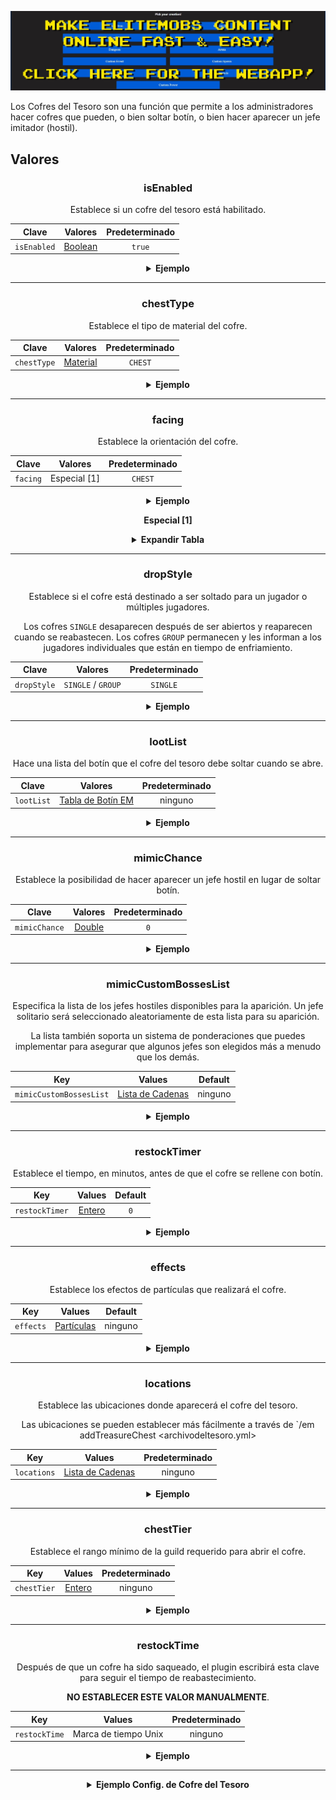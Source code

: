[![webapp_banner.jpg](../../../img/wiki/webapp_banner.jpg)](https://magmaguy.com/webapp/webapp.html)

Los Cofres del Tesoro son una función que permite a los administradores hacer cofres que pueden, o bien soltar botín, o bien hacer aparecer un jefe imitador (hostil).

<div align="center">

<div align="left">

## Valores

</div>

### isEnabled

Establece si un cofre del tesoro está habilitado.

| Clave      |       Valores        | Predeterminado |
|-----------|:-------------------:|:-------:|
| `isEnabled` | [Boolean](#boolean) | `true`  |

<details> 

<summary><b>Ejemplo</b></summary>

<div align="left">

```yml
isEnabled: true
```

</div>

</details>

***

### chestType

Establece el tipo de material del cofre.

| Clave      |        Valores         | Predeterminado |
|-----------|:---------------------:|:-------:|
| `chestType` | [Material](#material) | `CHEST` |

<details> 

<summary><b>Ejemplo</b></summary>

<div align="left">

```yml
chestType: CHEST
```
*Esto necesita ser un material válido de cofre como `CHEST` o `BARREL`*.

<div align="center">

![create_chest_material.jpg](../../../img/wiki/create_chest_material.jpg)

</div>

</div>

</details>

***

### facing

Establece la orientación del cofre.

| Clave      |   Valores    | Predeterminado |
|-----------|:-----------:|:-------:|
| `facing` | Especial [1] | `CHEST` |

<details> 

<summary><b>Ejemplo</b></summary>

<div align="left">

```yml
facing: CHEST
```
*Esto tiene que ser un material de cofre válido como `CHEST` o `BARREL`*.

</div>

</details>

**Especial [1]**

<details> 

<summary><b>Expandir Tabla</b></summary>

| Orientación  |
|---------|
| `NORTH` |
| `SOUTH` |
| `WEST`  |
| `EAST`  |

</details>

***

### dropStyle

Establece si el cofre está destinado a ser soltado para un jugador o múltiples jugadores.

Los cofres `SINGLE` desaparecen después de ser abiertos y reaparecen cuando se reabastecen. Los cofres `GROUP` permanecen y les informan a los jugadores individuales que están en tiempo de enfriamiento.

| Clave      |       Valores       | Predeterminado |
|-----------|:------------------:|:-------:|
| `dropStyle` | `SINGLE` / `GROUP` | `SINGLE` |

<details> 

<summary><b>Ejemplo</b></summary>

<div align="left">

```yml
dropStyle: SINGLE
```

</div>

</details>

***

### lootList

Hace una lista del botín que el cofre del tesoro debe soltar cuando se abre.

| Clave       |                        Valores                        | Predeterminado |
|-----------|:----------------------------------------------------:|:-------:|
| `lootList` | [Tabla de Botín EM]($idioma$/elitemobs/loot_tables.md) |  ninguno   |

<details> 

<summary><b>Ejemplo</b></summary>

<div align="left">

```yml
lootList:
- filename=elite_scrap_tiny.yml:chance=0.90
- magmaguys_toothpick.yml
```

</div>

</details>

***

### mimicChance

Establece la posibilidad de hacer aparecer un jefe hostil en lugar de soltar botín.

| Clave       |      Valores       | Predeterminado |
|-----------|:-----------------:|:-------:|
| `mimicChance` | [Double](#double) |   `0`   |

<details> 

<summary><b>Ejemplo</b></summary>

<div align="left">

```yml
mimicChance: 0.5
```

</div>

</details>

***

### mimicCustomBossesList

Especifica la lista de los jefes hostiles disponibles para la aparición. Un jefe solitario será seleccionado aleatoriamente de esta lista para su aparición.

La lista también soporta un sistema de ponderaciones que puedes implementar para asegurar que algunos jefes son elegidos más a menudo que los demás.

| Key       |      Values       | Default |
|-----------|:-----------------:|:-------:|
| `mimicCustomBossesList` | [Lista de Cadenas](#string_list) |  ninguno   |

<details> 

<summary><b>Ejemplo</b></summary>

<div align="left">

```yml
mimicCustomBossesList:
- my_cool_mimic_boss.yml
- weak_mimic_boss.yml
```
*Si deseas asignar ponderaciones a los jefes, la lista debería estar formateada de la siguiente manera:*

```yml
mimicCustomBossesList:
- my_cool_mimic_boss.yml:60
- weak_mimic_boss.yml:40
```

*En esta configuración, es más probable que `my_cool_mimic_boss.yml` sea elegido para la aparición que `weak_mimic_boss.yml`.*

</div>

</details>

***

### restockTimer

Establece el tiempo, en minutos, antes de que el cofre se rellene con botín.

| Key       |      Values       | Default |
|-----------|:-----------------:|:-------:|
| `restockTimer` | [Entero](#integer) |   `0`   |

<details> 

<summary><b>Ejemplo</b></summary>

<div align="left">

```yml
restockTimer: 30
```

</div>

</details>

***

### effects

Establece los efectos de partículas que realizará el cofre.

| Key       |      Values       | Default |
|-----------|:-----------------:|:-------:|
| `effects` | [Partículas](https://hub.spigotmc.org/javadocs/spigot/org/bukkit/Particle.html) |  ninguno   |

<details> 

<summary><b>Ejemplo</b></summary>

<div align="left">

```yml
effects:
- DRIP_LAVA
- SMOKE_NORMAL
```

<div align="center">

![create_chest_effects.jpg](../../../img/wiki/create_chest_effects.jpg)

</div>

</div>

</details>

***

### locations

Establece las ubicaciones donde aparecerá el cofre del tesoro.

Las ubicaciones se pueden establecer más fácilmente a través de `/em addTreasureChest <archivodeltesoro.yml>

| Key       |           Values            | Predeterminado |
|-----------|:---------------------------:|:-------:|
| `locations` | [Lista de Cadenas](#string_list) |  ninguno   |

<details> 

<summary><b>Ejemplo</b></summary>

<div align="left">

```yml
locations:
- my_world,10,50,10,0,0
- my_nether_world,12,58,12,0,0
```

</div>

</details>

***

### chestTier

Establece el rango mínimo de la guild requerido para abrir el cofre.

| Key       |           Values            | Predeterminado |
|-----------|:---------------------------:|:-------:|
| `chestTier` | [Entero](#integer) |  ninguno   |

<details> 

<summary><b>Ejemplo</b></summary>

<div align="left">

```yml
chestTier: 3
```

</div>

</details>

***

### restockTime

Después de que un cofre ha sido saqueado, el plugin escribirá esta clave para seguir el tiempo de reabastecimiento.

**NO ESTABLECER ESTE VALOR MANUALMENTE**.

| Key       |     Values     | Predeterminado |
|-----------|:--------------:|:-------:|
| `restockTime` | Marca de tiempo Unix |  ninguno   |

<details> 

<summary><b>Ejemplo</b></summary>

<div align="left">

```yml
restockTime: 1707394380
```

</div>

</details>

</div>

***

<details> 

<summary align="center"><b>Ejemplo Config. de Cofre del Tesoro</b></summary>

<div align="left">

```yml
isEnabled: true
chestType: CHEST
facing: NORTH
dropStyle: MULTIPLE
lootList:
- filename=elite_scrap_tiny.yml:chance=0.90
- magmaguys_toothpick.yml:chance=0.95
mimicChance: 0.50
mimicCustomBossesList:
- balrog.yml
- killer_rabbit_of_caerbannog.yml
restockTimer: 1
effects: SMOKE_NORMAL
locations:
- world,0.0,-60.0,-14.0,0.0,0.0
```

<div align="center">

![create_chest_chest.jpg](../../../img/wiki/create_chest_chest.jpg)

</div>

</div>

</details>